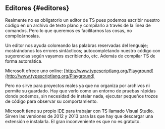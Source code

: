 ## Editores {#editores}

Realmente no es obligatorio un editor de TS pues podemos escribir nuestro código en un archivo de texto plano y compilarlo a través de la línea de comandos. Pero lo que queremos es facilitarnos las cosas, no complicárnoslas.

Un editor nos ayuda coloreando las palabras reservadas del lenguaje; mostrándonos los errores sintácticos; autocompletando nuestro código con sugerencias según vayamos escribiendo, etc. Además de compilar TS de forma automática.

Microsoft ofrece uno online: [http://www.typescriptlang.org/Playground](http://www.typescriptlang.org/Playground)

Pero no sirve para proyectos reales ya que no organiza por archivos ni permite su guardado. Hay que verlo como un entorno de pruebas rápidas donde podemos, sin necesidad de instalar nada, ejecutar pequeños trozos de código para observar su comportamiento.

Microsoft tiene su propio IDE para trabajar con TS llamado Visual Studio. Sirven las versiones de 2012 y 2013 para las que hay que descargar una extensión e instalarla. El gran inconveniente es que no es gratuito.